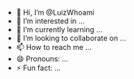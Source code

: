 - 👋 Hi, I’m @LuizWhoami
- 👀 I’m interested in ...
- 🌱 I’m currently learning ...
- 💞️ I’m looking to collaborate on ...
- 📫 How to reach me ...
- 😄 Pronouns: ...
- ⚡ Fun fact: ...

<!---
LuizWhoami/LuizWhoami is a ✨ special ✨ repository because its `README.md` (this file) appears on your GitHub profile.
You can click the Preview link to take a look at your changes.
--->

